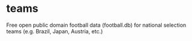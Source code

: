 teams
=====

Free open public domain football data (football.db) for national selection teams (e.g. Brazil, Japan, Austria, etc.) 
